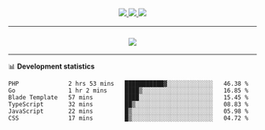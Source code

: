 <h3 align="center">
  <a href="https://github.com/hwalker928">
      <img src="https://img.shields.io/github/followers/hwalker928?label=Followers&style=for-the-badge&color=lightblue">
  </a>
  <a href="https://harryw.link/discord" alt="Discord">
      <img src="https://img.shields.io/discord/738451951758606336?label=discord&style=for-the-badge&color=lightblue"/>
  </a>
  <a href="https://harryw.link/sparked" alt="Sparked Host">
      <img src="https://img.shields.io/static/v1?label=Sponsor&message=Sparked%20Host&color=yellow&style=for-the-badge"/>
  </a>
</h3>

<hr>


<h3 align="center">
  <a href="https://github.com/hwalker928">
      <img src="https://github-profile-trophy.vercel.app/?username=hwalker928&no-bg=true&no-frame=true">
  </a>
</h3>


<hr>

📊 **Development statistics**

<!--START_SECTION:waka-->

```text
PHP              2 hrs 53 mins   ███████████▓░░░░░░░░░░░░░   46.38 %
Go               1 hr 2 mins     ████▒░░░░░░░░░░░░░░░░░░░░   16.85 %
Blade Template   57 mins         ████░░░░░░░░░░░░░░░░░░░░░   15.45 %
TypeScript       32 mins         ██▒░░░░░░░░░░░░░░░░░░░░░░   08.83 %
JavaScript       22 mins         █▒░░░░░░░░░░░░░░░░░░░░░░░   05.98 %
CSS              17 mins         █▒░░░░░░░░░░░░░░░░░░░░░░░   04.72 %
```

<!--END_SECTION:waka-->
